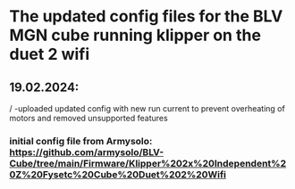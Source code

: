 # The updated config files for the BLV MGN cube running klipper on the duet 2 wifi 

## 19.02.2024:
/ -uploaded updated config with new run current to prevent overheating of motors and removed unsupported features



### initial config file from Armysolo: https://github.com/armysolo/BLV-Cube/tree/main/Firmware/Klipper%202x%20Independent%20Z%20Fysetc%20Cube%20Duet%202%20Wifi
